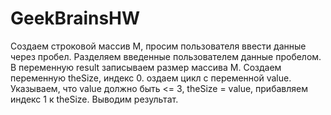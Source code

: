 # GeekBrainsHW
Создаем строковой массив M, просим пользователя ввести данные через пробел.
Разделяем введенные пользователем данные пробелом.
В переменную result записываем размер массива M.
Создаем переменную theSize, индекс 0. 
оздаем цикл c переменной value. Указываем, что value должно быть <= 3,
theSize = value, прибавляем индекс 1 к theSize.
Выводим результат.
